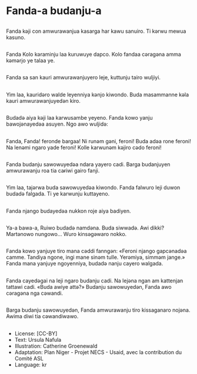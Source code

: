 # Fanda-a budanju-a

##
Fanda kǝji con amwurawanjua
kasarga har kawu sanuiro. Ti kǝrwu
mewua kasuno.

##
Fanda Kolo kǝraminju laa kuruwuye
dapco. Kolo fandaa cǝragǝna amma
kǝmǝrjo ye talaa ye.

##
Fanda sa san kauri
amwurawanjuyero leje, kuttunju
tairo wuljiyi.

##
Yim laa, kauridǝro walde leyenniya
kǝnjo kiwondo. Buda masammanne
kǝla kauri amwurawanjuyedǝn kiro.

##
Budadǝ aiya kǝji laa karwusambe
yeyeno. Fanda kowo yanju
bawojǝnayedǝa asuyen.
Ngo awo wuljidǝ:

##
Fanda, Fanda! feronde bargaa!
Ni runǝm gǝni, feroni!
Buda adǝa rone feroni!
Na lenǝmi ngaro yade feroni!
Kolle karwunǝm kǝjiro cǝdo feroni!

##
Fanda budanju sawowuyedǝa ndara
yayero cadi.
Barga budanjuyen amwurawanju
roa tia caɍiwi gairo fanji.

##
Yim laa, tajǝrwa buda sawowuyedǝa
kiwondo. Fanda falwuro leji duwon
budadǝ falgada.
Ti ye karwunju kuttayeno.

##
Fanda njango budayedǝa nukkon
roje aiya badiyen.

##
Ya-a bawa-a,
Ruiwo budadǝ namdǝna.
Buda siwwadǝ.
Awi dikki?
Martǝnowo nungowo…
Wuro kinsǝgǝwaro nokko.

##
Fanda kowo yanjuye tiro mana
cǝddi fanngǝn:
«Feroni njango gapcǝnadǝa camme.
Tandiya ngone, ingi mane sinǝm
tulle. Yerǝmiya, simmǝm jange.»
Fanda mana yanjuye ngoyenniya,
budadǝ nanju cayero walgada.

##
Fanda cayedǝgai na leji ngaro
budanju cadi.
Na lejǝna ngan am kattenjan
tattawi cadi. «Buda awiye attǝ?»
Budanju sawowuyedǝn, Fanda awo
cǝragǝna nga cǝwandi.

##
Barga budanju sawowuyedǝn,
Fanda amwurawanju tiro
kissaganaro nojǝna.
Awima diwi tia cǝwandiwawo.

##
* License: [CC-BY]
* Text: Ursula Nafula
* Illustration: Catherine Groenewald
* Adaptation: Plan Niger - Projet NECS - Usaid, avec la contribution du Comité ASL
* Language: kr
